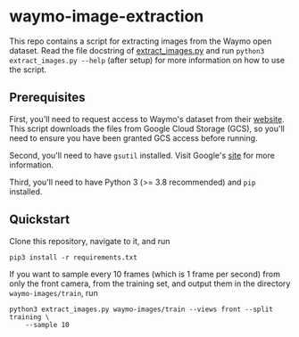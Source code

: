 waymo-image-extraction
======================

This repo contains a script for extracting images from the Waymo open dataset. 
Read the file docstring of [extract_images.py](extract_images.py) and run 
`python3 extract_images.py --help` (after setup) for more information on how 
to use the script.

Prerequisites
-------------

First, you'll need to request access to Waymo's dataset from their 
[website](https://waymo.com/open/). This script downloads the files 
from Google Cloud Storage (GCS), so you'll need to ensure you have been 
granted GCS access before running.

Second, you'll need to have `gsutil` installed. Visit Google's 
[site](https://cloud.google.com/storage/docs/gsutil_install) for more 
information.

Third, you'll need to have Python 3 (>= 3.8 recommended) and `pip` installed.

Quickstart
----------

Clone this repository, navigate to it, and run 
```
pip3 install -r requirements.txt
```

If you want to sample every 10 frames (which is 1 frame per second) from only 
the front camera, from the training set, and output them in the directory 
`waymo-images/train`, run

```
python3 extract_images.py waymo-images/train --views front --split training \
    --sample 10
```
